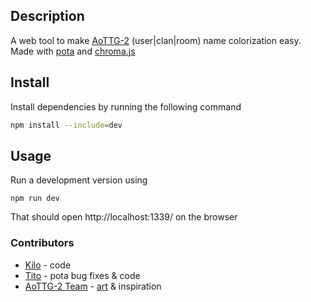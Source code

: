 ## Description

A web tool to make [AoTTG-2](https://aottg2.itch.io/aottg2) (user|clan|room) name colorization easy. Made with [pota](https://github.com/potahtml/pota) and [chroma.js](https://github.com/gka/chroma.js)

## Install

Install dependencies by running the following command

```bash
npm install --include=dev
```

## Usage

Run a development version using

`npm run dev`

That should open http://localhost:1339/ on the browser

### Contributors

- [Kilo](Contributors) - code
- [Tito](https://github.com/titoBouzout) - pota bug fixes & code
- [AoTTG-2 Team](https://github.com/AoTTG-2) - [art](https://github.com/AoTTG-2/Aottg2-Unity/tree/main/Assets/Resources/UI/Backgrounds) & inspiration
